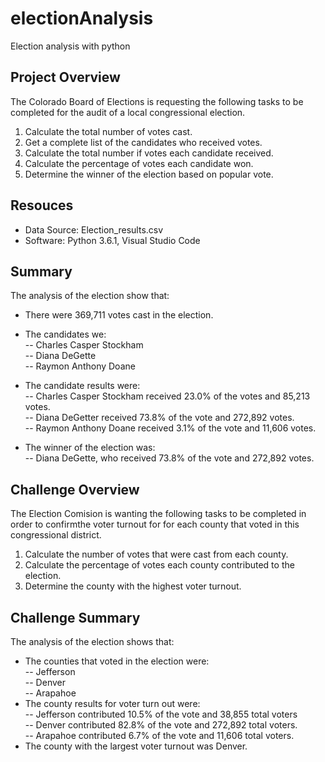 # electionAnalysis
Election analysis with python

## Project Overview
The Colorado Board of Elections is requesting the following tasks to be completed for the audit of a local congressional election.<br/>
1.	Calculate the total number of votes cast.<br/>
2.	Get a complete list of the candidates who received votes.<br/>
3.	Calculate the total number if votes each candidate received.<br/>
4.	Calculate the percentage of votes each candidate won.<br/>
5.	Determine the winner of the election based on popular vote.<br/>

## Resouces
-	Data Source: Election_results.csv<br/>
-	Software: Python 3.6.1, Visual Studio Code<br/>

## Summary
The analysis of the election show that:<br/>

-	There were 369,711 votes cast in the election.<br/>

-	The candidates we:<br/>
  --	Charles Casper Stockham<br/>
  --	Diana DeGette<br/>
  --	Raymon Anthony Doane<br/>
-	The candidate results were:<br/>
  --	Charles Casper Stockham received 23.0% of the votes and 85,213 votes.<br/>
  --	Diana DeGetter received 73.8% of the vote and 272,892 votes.<br/>
  --	Raymon Anthony Doane received 3.1% of the vote and 11,606 votes.<br/>
-	The winner of the election was:<br/>
  --	Diana DeGette, who received 73.8% of the vote and 272,892 votes.<br/>

## Challenge Overview
The Election Comision is wanting the following tasks to be completed in order to confirmthe voter turnout for for each county that voted in this congressional district.
1.	Calculate the number of votes that were cast from each county.<br/>
2.	Calculate the percentage of votes each county contributed to the election.<br/>
3.	Determine the county with the highest voter turnout.<br/>

## Challenge Summary
The analysis of the election shows that:<br/>
-	The counties that voted in the election were:<br/>
  --	Jefferson<br/>
  --	Denver<br/>
  --	Arapahoe<br/>
-	The county results for voter turn out were:<br/>
  --	Jefferson contributed 10.5% of the vote and 38,855 total voters<br/>
  --	Denver contributed 82.8% of the vote and 272,892 total voters.<br/>
  --	Arapahoe contributed 6.7% of the vote and 11,606 total voters.<br/>
-	The county with the largest voter turnout was Denver.<br/>
